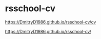 # rsschool-cv

https://DmitryD1986.github.io/rsschool-cv/cv


https://DmitryD1986.github.io/rsschool-cv/
